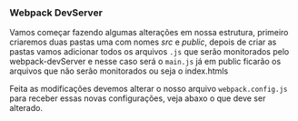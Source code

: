 ### Webpack DevServer 

<p>Vamos começar fazendo algumas alterações em nossa estrutura, primeiro criaremos duas pastas uma com nomes <i><em>src</em></i> e <i><em>public</em></i>, depois de criar as pastas vamos adicionar todos os arquivos <code>.js</code> que serão monitorados pelo webpack-devServer e nesse caso será o <code>main.js</code> já em public ficarão os arquivos que não serão monitorados ou seja o index.htmls</p>

<p>Feita as modificações devemos alterar o nosso arquivo <code>webpack.config.js</code> para receber essas novas configurações, veja abaxo o que deve ser alterado.</p>
